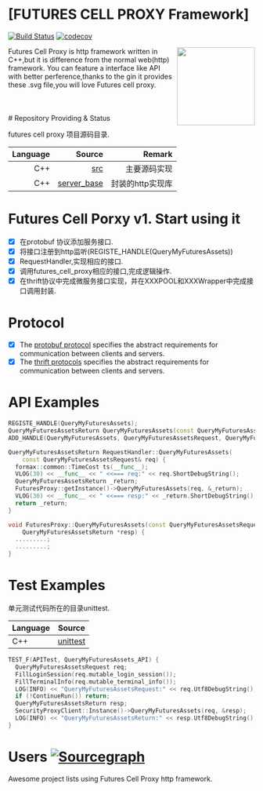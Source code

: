 [FUTURES CELL PROXY Framework]
============================

[![Build Status](https://travis-ci.org/gin-gonic/gin.svg)](#html)
 [![codecov](https://codecov.io/gh/gin-gonic/gin/branch/master/graph/badge.svg)](#html)

<img align="right" width="159px" high="140" src="http://static.jrq.com/uploads/image/oa/2017/11/15/5a0bee8b3cd23phpGgOYpe.png">
Futures Cell Proxy is http framework written in C++,but it is difference from the normal web(http) framework. You can feature a interface like API with better perference,thanks to the gin it provides these .svg file,you will love Futures cell proxy.
<br/><br/><br/><br/>
# Repository Providing & Status

futures cell proxy 项目源码目录.

| Language                | Source                              | Remark                         |
|------------------------:|------------------------------------:|-------------------------------:|
| C++                     | [src](src)                          | 主要源码实现                   |
| C++                     | [server_base](server_base)          | 封装的http实现库               |

# Futures Cell Porxy v1. Start using it

- [x] 在protobuf 协议添加服务接口.
- [x] 将接口注册到http监听(REGISTE_HANDLE(QueryMyFuturesAssets))
- [x] RequestHandler,实现相应的接口.
- [x] 调用futures_cell_proxy相应的接口,完成逻辑操作.
- [x] 在thrift协议中完成微服务接口实现，并在XXXPOOL和XXXWrapper中完成接口调用封装.

# Protocol
- [x] The [protobuf protocol](proto) specifies the abstract requirements for communication between
      clients and servers.
- [x] The [thrift protocols](../protocols)  specifies the abstract requirements for communication between
      clients and servers.

# API Examples

```CPP
REGISTE_HANDLE(QueryMyFuturesAssets);
QueryMyFuturesAssetsReturn QueryMyFuturesAssets(const QueryMyFuturesAssetsRequest& req);
ADD_HANDLE(QueryMyFuturesAssets, QueryMyFuturesAssetsRequest, QueryMyFuturesAssetsReturn);

QueryMyFuturesAssetsReturn RequestHandler::QueryMyFuturesAssets(
    const QueryMyFuturesAssetsRequest& req) {
  formax::common::TimeCost ts(__func__);
  VLOG(30) << __func__ << " <<=== req:" << req.ShortDebugString();
  QueryMyFuturesAssetsReturn _return;
  FuturesProxy::getInstance()->QueryMyFuturesAssets(req, &_return);
  VLOG(30) << __func__ << " <<=== resp:" << _return.ShortDebugString();
  return _return;
}

void FuturesProxy::QueryMyFuturesAssets(const QueryMyFuturesAssetsRequest& req,
    QueryMyFuturesAssetsReturn *resp) {
  .........;
  .........;
}

```
# Test Examples

单元测试代码所在的目录unittest.

| Language                | Source                              |
|-------------------------|-------------------------------------|
| C++                     | [unittest](unittest)                |

```CPP
TEST_F(APITest, QueryMyFuturesAssets_API) {
  QueryMyFuturesAssetsRequest req;
  FillLoginSession(req.mutable_login_session());
  FillTerminalInfo(req.mutable_terminal_info());
  LOG(INFO) << "QueryMyFuturesAssetsRequest:" << req.Utf8DebugString();
  if (!ContinueRun()) return;
  QueryMyFuturesAssetsReturn resp;
  SecurityProxyClient::Instance()->QueryMyFuturesAssets(req, &resp);
  LOG(INFO) << "QueryMyFuturesAssetsReturn:" << resp.Utf8DebugString();
}
```

# Users  [![Sourcegraph](https://sourcegraph.com/github.com/gin-gonic/gin/-/badge.svg)](#html)

Awesome project lists using Futures Cell Proxy http framework.
